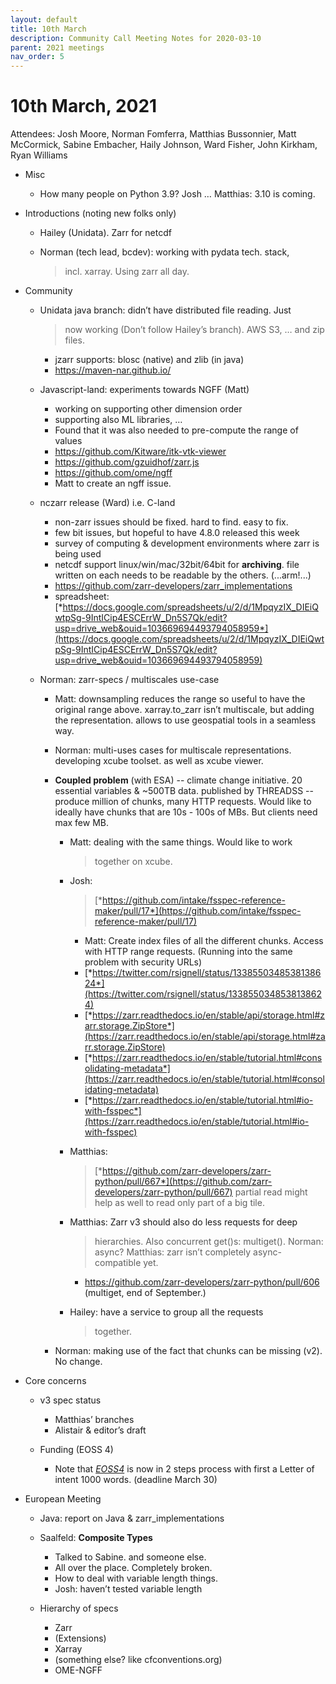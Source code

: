 ```yaml
---
layout: default
title: 10th March
description: Community Call Meeting Notes for 2020-03-10
parent: 2021 meetings
nav_order: 5
---
```


# 10th March, 2021

Attendees: Josh Moore, Norman Fomferra, Matthias Bussonnier, Matt
McCormick, Sabine Embacher, Haily Johnson, Ward Fisher, John Kirkham,
Ryan Williams

-   Misc

    -   How many people on Python 3.9? Josh … Matthias: 3.10 is coming.

-   Introductions (noting new folks only)

    -   Hailey (Unidata). Zarr for netcdf

    -   Norman (tech lead, bcdev): working with pydata tech. stack,
        > incl. xarray. Using zarr all day.

-   Community

    -   Unidata java branch: didn’t have distributed file reading. Just
        > now working (Don’t follow Hailey’s branch). AWS S3, … and zip
        > files.

        -   jzarr supports: blosc (native) and zlib (in java)
        -   https://maven-nar.github.io/

    -   Javascript-land: experiments towards NGFF (Matt)

        -   working on supporting other dimension order
        -   supporting also ML libraries, …
        -   Found that it was also needed to pre-compute the range of
            values
        -   https://github.com/Kitware/itk-vtk-viewer
        -   https://github.com/gzuidhof/zarr.js
        -   https://github.com/ome/ngff
        -   Matt to create an ngff issue.

    -   nczarr release (Ward) i.e. C-land

        -   non-zarr issues should be fixed. hard to find. easy to fix.
        -   few bit issues, but hopeful to have 4.8.0 released this week
        -   survey of computing & development environments where zarr is
            being used
        -   netcdf support linux/win/mac/32bit/64bit for **archiving**.
            file written on each needs to be readable by the others.
            (...arm!...)
        -   https://github.com/zarr-developers/zarr_implementations
        -   spreadsheet:
            [*https://docs.google.com/spreadsheets/u/2/d/1MpqyzIX_DIEiQwtpSg-9IntICip4ESCErrW_Dn5S7Qk/edit?usp=drive_web&ouid=103669694493794058959*](https://docs.google.com/spreadsheets/u/2/d/1MpqyzIX_DIEiQwtpSg-9IntICip4ESCErrW_Dn5S7Qk/edit?usp=drive_web&ouid=103669694493794058959)

    -   Norman: zarr-specs / multiscales use-case

        -   Matt: downsampling reduces the range so useful to have the
            original range above. xarray.to_zarr isn’t multiscale, but
            adding the representation. allows to use geospatial tools in
            a seamless way.

        -   Norman: multi-uses cases for multiscale representations.
            developing xcube toolset. as well as xcube viewer.

        -   **Coupled problem** (with ESA) -- climate change initiative.
            20 essential variables & \~500TB data. published by THREADSS
            -- produce million of chunks, many HTTP requests. Would like
            to ideally have chunks that are 10s - 100s of MBs. But
            clients need max few MB.

            -   Matt: dealing with the same things. Would like to work
                > together on xcube.

            -   Josh:
                > [*https://github.com/intake/fsspec-reference-maker/pull/17*](https://github.com/intake/fsspec-reference-maker/pull/17)

                -   Matt: Create index files of all the different
                    chunks. Access with HTTP range requests. (Running
                    into the same problem with security URLs)
                -   [*https://twitter.com/rsignell/status/1338550348538138624*](https://twitter.com/rsignell/status/1338550348538138624)
                -   [*https://zarr.readthedocs.io/en/stable/api/storage.html#zarr.storage.ZipStore*](https://zarr.readthedocs.io/en/stable/api/storage.html#zarr.storage.ZipStore)
                -   [*https://zarr.readthedocs.io/en/stable/tutorial.html#consolidating-metadata*](https://zarr.readthedocs.io/en/stable/tutorial.html#consolidating-metadata)
                -   [*https://zarr.readthedocs.io/en/stable/tutorial.html#io-with-fsspec*](https://zarr.readthedocs.io/en/stable/tutorial.html#io-with-fsspec)

            -   Matthias:
                > [*https://github.com/zarr-developers/zarr-python/pull/667*](https://github.com/zarr-developers/zarr-python/pull/667)
                > partial read might help as well to read only part of a
                > big tile.

            -   Matthias: Zarr v3 should also do less requests for deep
                > hierarchies. Also concurrent get()s: multiget().
                > Norman: async? Matthias: zarr isn’t completely
                > async-compatible yet.

                -   https://github.com/zarr-developers/zarr-python/pull/606
                    (multiget, end of September.)

            -   Hailey: have a service to group all the requests
                > together.

        -   Norman: making use of the fact that chunks can be missing
            (v2). No change.

-   Core concerns

    -   v3 spec status

        -   Matthias’ branches
        -   Alistair & editor’s draft

    -   Funding (EOSS 4)

        -   Note that
            [*EOSS4*](https://apply.chanzuckerberg.com/prog/eoss4_essential_open_source_software_for_science_cycle_4/)
            is now in 2 steps process with first a Letter of intent 1000
            words. (deadline March 30)

-   European Meeting

    -   Java: report on Java & zarr_implementations

    -   Saalfeld: **Composite Types**

        -   Talked to Sabine. and someone else.
        -   All over the place. Completely broken.
        -   How to deal with variable length things.
        -   Josh: haven’t tested variable length

    -   Hierarchy of specs

        -   Zarr
        -   (Extensions)
        -   Xarray
        -   (something else? like cfconventions.org)
        -   OME-NGFF

